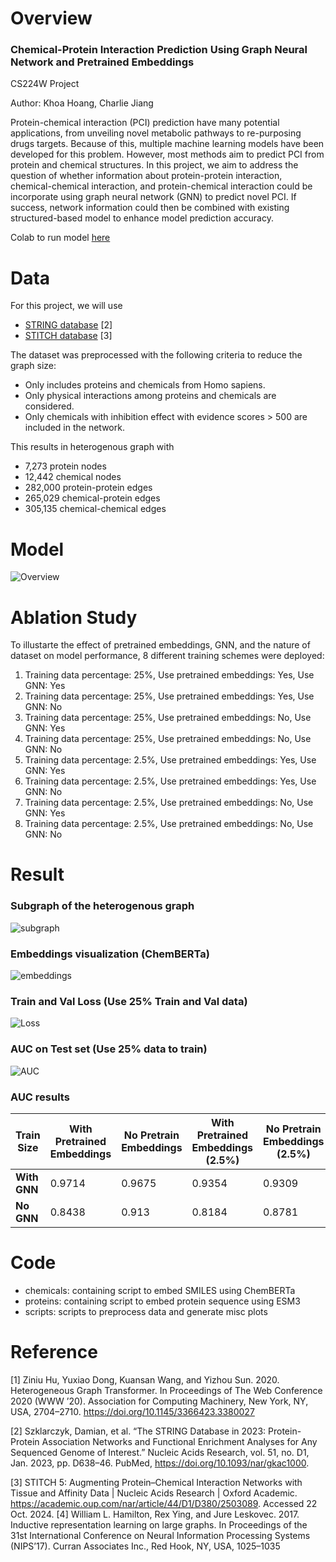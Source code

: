 # Overview
### Chemical-Protein Interaction Prediction Using Graph Neural Network and Pretrained Embeddings
CS224W Project 

Author: Khoa Hoang, Charlie Jiang

Protein-chemical interaction (PCI) prediction have many potential applications, from unveiling novel
metabolic pathways to re-purposing drugs targets. Because of this, multiple machine learning models
have been developed for this problem. However, most methods aim to predict PCI from protein and
chemical structures. In this project, we aim to address the question of whether information about
protein-protein interaction, chemical-chemical interaction, and protein-chemical interaction could be
incorporate using graph neural network (GNN) to predict novel PCI. If success, network information
could then be combined with existing structured-based model to enhance model prediction accuracy.

Colab to run model [here](https://colab.research.google.com/drive/1jiRZbCMLlllrskGYg2Tb096aki7hZmIj?usp=sharing)
# Data

For this project, we will use

-  [STRING database](https://string-db.org) [2] 
-  [STITCH
database](http://stitch.embl.de) [3]

The dataset was preprocessed with the following criteria to reduce the graph size:
 - Only includes proteins and chemicals from Homo
sapiens. 
- Only physical interactions among proteins and chemicals are considered. 
- Only chemicals with inhibition effect with evidence scores > 500 are included in the network.

This results in heterogenous graph with 
- 7,273 protein nodes
- 12,442 chemical nodes
- 282,000 protein-protein edges
- 265,029 chemical-protein edges
- 305,135 chemical-chemical edges


# Model
![Overview](./figures/Figure1_Overview.png)

# Ablation Study
To illustarte the effect of pretrained embeddings, GNN, and the nature of dataset on model performance, 8 different training schemes were deployed:

1. Training data percentage: 25%, Use pretrained embeddings: Yes, Use GNN: Yes
2. Training data percentage: 25%, Use pretrained embeddings: Yes, Use GNN: No
3. Training data percentage: 25%, Use pretrained embeddings: No, Use GNN: Yes
4. Training data percentage: 25%, Use pretrained embeddings: No, Use GNN: No
5. Training data percentage: 2.5%, Use pretrained embeddings: Yes, Use GNN: Yes
6. Training data percentage: 2.5%, Use pretrained embeddings: Yes, Use GNN: No
7. Training data percentage: 2.5%, Use pretrained embeddings: No, Use GNN: Yes
8. Training data percentage: 2.5%, Use pretrained embeddings: No, Use GNN: No

# Result

### Subgraph of the heterogenous graph
![subgraph](./figures/Figure3_Subgraph.png)

### Embeddings visualization (ChemBERTa)
![embeddings](./figures/Figure2_Embeddings.png)

### Train and Val Loss (Use 25% Train and Val data)
![Loss](./figures/Figure4_LossTrainVal.png)

### AUC on Test set (Use 25% data to train)
![AUC](./figures/Figure5_AUC.png)

### AUC results

| Train Size               | With Pretrained Embeddings | No Pretrain Embeddings | With Pretrained Embeddings (2.5%) | No Pretrain Embeddings (2.5%) |
|--------------------------|----------------------------|-------------------------|-----------------------------------|-------------------------------|
| **With GNN**             | 0.9714                    | 0.9675                 | 0.9354                            | 0.9309                       |
| **No GNN**               | 0.8438                    | 0.913                  | 0.8184                            | 0.8781                       |


# Code

- chemicals: containing script to embed SMILES using ChemBERTa
- proteins: containing script to embed protein sequence using ESM3
- scripts: scripts to preprocess data and generate misc plots

# Reference

[1] Ziniu Hu, Yuxiao Dong, Kuansan Wang, and Yizhou Sun. 2020. Heterogeneous Graph Transformer. In Proceedings of The Web Conference 2020 (WWW ’20). Association for Computing
Machinery, New York, NY, USA, 2704–2710. https://doi.org/10.1145/3366423.3380027

[2] Szklarczyk, Damian, et al. “The STRING Database in 2023: Protein-Protein Association Networks and Functional Enrichment Analyses for Any Sequenced Genome of Interest.” Nucleic Acids
Research, vol. 51, no. D1, Jan. 2023, pp. D638–46. PubMed, https://doi.org/10.1093/nar/gkac1000.

[3] STITCH 5: Augmenting Protein–Chemical Interaction Networks with
Tissue and Affinity Data | Nucleic Acids Research | Oxford Academic.
https://academic.oup.com/nar/article/44/D1/D380/2503089. Accessed 22 Oct. 2024.
[4] William L. Hamilton, Rex Ying, and Jure Leskovec. 2017. Inductive representation learning on
large graphs. In Proceedings of the 31st International Conference on Neural Information Processing
Systems (NIPS’17). Curran Associates Inc., Red Hook, NY, USA, 1025–1035